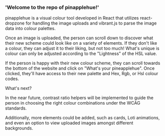 ### 'Welcome to the repo of pinapplehue!' 

pinapplehue is a visual colour tool developed in React that utilizes react-dropzone for handling the image uploads and vibrant.js to parse the image data into colour palettes. 

Once an image is uploaded, the person can scroll down to discover what their new scheme could look like on a variety of elements. If they don't like a colour, they can adjust it to their liking, but not too much! What's unique is colour can only be adjusted according to the "Lightness" of the HSL value.

If the person is happy with their new colour scheme, they can scroll towards the bottom of the website and click on "What's your pineapplehue". Once clicked, they'll have access to their new palette and Hex, Rgb, or Hsl colour codes.

What's next? 

In the near future, contrast ratio helpers will be implemented to guide the person in choosing the right colour combinations under the WCAG standards.

Additionally, more elements could be added, such as cards, Loti animations, and even an option to view uploaded images amongst different backgrounds.


